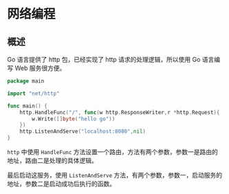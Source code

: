 # 网络编程

## 概述

Go 语言提供了 http 包，已经实现了 http 请求的处理逻辑，所以使用 Go 语言编写 Web 服务很方便。

```go
package main

import "net/http"

func main() {
    http.HandleFunc("/", func(w http.ResponseWriter,r *http.Request){
        w.Write([]byte("hello go"))
    })
    http.ListenAndServe("localhost:8080",nil)
}
```

`http` 中使用 `HandleFunc` 方法设置一个路由，方法有两个参数，参数一是路由的地址，路由二是处理的具体逻辑。

最后启动这服务，使用 `ListenAndServe` 方法，有两个参数，参数一，启动服务的地址，参数二是启动成功后执行的函数。
